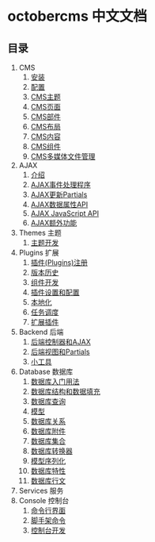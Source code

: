 # octobercms 中文文档
## 目录
1. CMS
    1. [安装](setup-installation.md)
    1. [配置](setup-configuration.md)
    1. [CMS主题](cms-themes.md)
    1. [CMS页面](cms-pages.md)
    1. [CMS部件](cms-partials.md)
    1. [CMS布局](cms-layouts.md)
    1. [CMS内容](cms-content.md)
    1. [CMS组件](cms-content.md)
    1. [CMS多媒体文件管理](cms-mediamanager.md)
1. AJAX
    1. [介绍](ajax-introduction.md)
    1. [AJAX事件处理程序](ajax-handlers.md)
    1. [AJAX更新Partials](ajax-update-partials.md)
    1. [AJAX数据属性API](ajax-attributes-api.md)
    1. [AJAX JavaScript API](ajax-javascript-api.md)
    1. [AJAX额外功能](ajax-extras.md)
1. Themes 主题
    1. [主题开发](themes-development.md)
1. Plugins 扩展
    1. [插件(Plugins)注册](plugin-registration.md)
    1. [版本历史](plugin-updates.md)
    1. [组件开发](plugin-components.md)
    1. [插件设置和配置](plugin-settings.md)
    1. [本地化](plugin-localization.md)
    1. [任务调度](plugin-scheduling.md)
    1. [扩展插件](plugin-extending.md)
1. Backend 后端
    1. [后端控制器和AJAX](backend-controllers-ajax.md)
    1. [后端视图和Partials](backend-views-partials.md)
    1. [小工具](backend-widgets.md)
1. Database 数据库
    1. [数据库入门用法](database-basics.md)
    1. [数据库结构和数据填充](database-structure.md)
    1. [数据库查询](database-query.md)
    1. [模型](database-model.md)
    1. [数据库关系](database-relations.md)
    1. [数据库附件](database-attachments.md)
    1. [数据库集合](database-collection.md)
    1. [数据库转换器](database-mutators.md)
    1. [模型序列化](database-serialization.md)
    1. [数据库特性](database-traits.md)
    1. [数据库行文](database-behaviors.md)
1. Services 服务
1. Console 控制台
    1. [命令行界面](console-commands.md)
    1. [脚手架命令](console-scaffolding.md)
    1. [控制台开发](console-development.md)